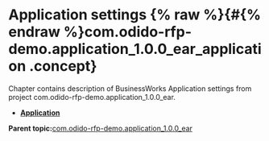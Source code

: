 # Application settings {% raw %}{#{% endraw %}com.odido-rfp-demo.application_1.0.0_ear_application .concept}

Chapter contains description of BusinessWorks Application settings from project com.odido-rfp-demo.application\_1.0.0\_ear.

-   **[Application](../../../projects/com.odido-rfp-demo.application_1.0.0_ear/META-INF/TIBCO.application.md)**  


**Parent topic:**[com.odido-rfp-demo.application\_1.0.0\_ear](../../../projects/com.odido-rfp-demo.application_1.0.0_ear/com.odido-rfp-demo.application_1.0.0_ear.md)

